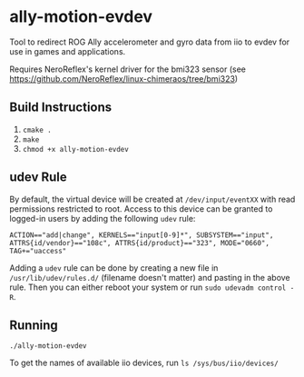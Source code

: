 # ally-motion-evdev
Tool to redirect ROG Ally accelerometer and gyro data from iio to evdev for use in games and applications.

Requires NeroReflex's kernel driver for the bmi323 sensor (see https://github.com/NeroReflex/linux-chimeraos/tree/bmi323)

## Build Instructions
1. `cmake .`
2. `make`
3. `chmod +x ally-motion-evdev`

## udev Rule
By default, the virtual device will be created at `/dev/input/eventXX` with read permissions restricted to root. Access to this device can be granted to logged-in users by adding the following `udev` rule:

`ACTION=="add|change", KERNELS=="input[0-9]*", SUBSYSTEM=="input", ATTRS{id/vendor}=="108c", ATTRS{id/product}=="323", MODE="0660", TAG+="uaccess"`

Adding a `udev` rule can be done by creating a new file in `/usr/lib/udev/rules.d/` (filename doesn't matter) and pasting in the above rule. Then you can either reboot your system or run `sudo udevadm control -R`.

## Running
`./ally-motion-evdev`

To get the names of available iio devices, run `ls /sys/bus/iio/devices/`
